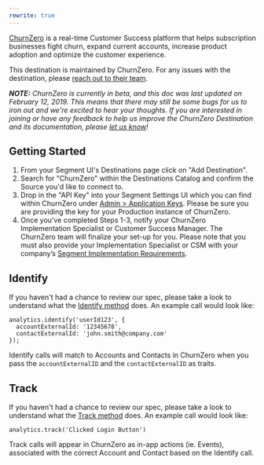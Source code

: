 ```yaml
---
rewrite: true
---
```


[ChurnZero](https://churnzero.net/) is a real-time Customer Success platform that helps subscription businesses fight churn, expand current accounts, increase product adoption and optimize the customer experience.

This destination is maintained by ChurnZero. For any issues with the destination, please [reach out to their team](mailto:support@churnzero.net).

_**NOTE:** ChurnZero is currently in beta, and this doc was last updated on February 12, 2019. This means that there may still be some bugs for us to iron out and we're excited to hear your thoughts. If you are interested in joining or have any feedback to help us improve the ChurnZero Destination and its documentation, please [let us know](mailto:support@churnzero.net)!_


## Getting Started

<!-- {{>connection-modes}} --> 

1. From your Segment UI's Destinations page click on "Add Destination".
2. Search for "ChurnZero" within the Destinations Catalog and confirm the Source you'd like to connect to.
3. Drop in the "API Key" into your Segment Settings UI which you can find within ChurnZero under [Admin > Application Keys](https://app.churnzero.net/#/app/admin/applicationKeys). Please be sure you are providing the key for your Production instance of ChurnZero.
4. Once you’ve completed Steps 1-3, notify your ChurnZero Implementation Specialist or Customer Success Manager. The ChurnZero team will finalize your set-up for you. Please note that you must also provide your Implementation Specialist or CSM with your company’s [Segment Implementation Requirements](https://churnzerohelp.zendesk.com/hc/en-us/articles/360022631452-Usage-Data-Segment-com-Destination).


## Identify

If you haven't had a chance to review our spec, please take a look to understand what the [Identify method](https://segment.com/docs/spec/identify/) does. An example call would look like:

```
analytics.identify('userId123', {
  accountExternalId: '12345678',
  contactExternalId: 'john.smith@company.com'
});
```

Identify calls will match to Accounts and Contacts in ChurnZero when you pass the `accountExternalID` and the `contactExternalID` as traits.

## Track

If you haven't had a chance to review our spec, please take a look to understand what the [Track method](https://segment.com/docs/spec/track/) does. An example call would look like:

```
analytics.track('Clicked Login Button')
```

Track calls will appear in ChurnZero as in-app actions (ie. Events), associated with the correct Account and Contact based on the Identify call.
